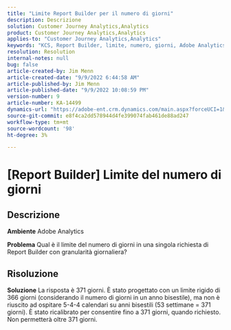 ```yaml
---
title: "Limite Report Builder per il numero di giorni"
description: Descrizione
solution: Customer Journey Analytics,Analytics
product: Customer Journey Analytics,Analytics
applies-to: "Customer Journey Analytics,Analytics"
keywords: "KCS, Report Builder, limite, numero, giorni, Adobe Analytics"
resolution: Resolution
internal-notes: null
bug: false
article-created-by: Jim Menn
article-created-date: "9/9/2022 6:44:58 AM"
article-published-by: Jim Menn
article-published-date: "9/9/2022 10:08:59 PM"
version-number: 9
article-number: KA-14499
dynamics-url: "https://adobe-ent.crm.dynamics.com/main.aspx?forceUCI=1&pagetype=entityrecord&etn=knowledgearticle&id=fcd64fe9-0a30-ed11-9db1-0022480866ad"
source-git-commit: e8f4ca2dd578944d4fe399074fab461de88ad247
workflow-type: tm+mt
source-wordcount: '98'
ht-degree: 3%

---
```


# [Report Builder] Limite del numero di giorni

## Descrizione


<b>Ambiente</b>
Adobe Analytics

<b>Problema</b>
Qual è il limite del numero di giorni in una singola richiesta di Report Builder con granularità giornaliera?


## Risoluzione


<b>Soluzione</b>
La risposta è 371 giorni.
È stato progettato con un limite rigido di 366 giorni (considerando il numero di giorni in un anno bisestile), ma non è riuscito ad ospitare 5-4-4 calendari su anni bisestili (53 settimane = 371 giorni).
È stato ricalibrato per consentire fino a 371 giorni, quando richiesto.
Non permetterà oltre 371 giorni.
